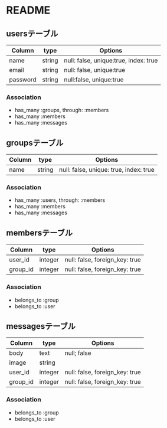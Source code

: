 # README

## usersテーブル
|Column|type|Options|
|------|----|-------|
|name|string|null: false, unique:true, index: true|
|email|string|null: false, unique:true|
|password|string|null:false, unique:true|

### Association
- has_many :groups, through: :members
- has_many :members
- has_many :messages


## groupsテーブル
|Column|type|Options|
|------|----|-------|
|name|string|null: false, unique: true, index: true|

### Association
- has_many :users, through: :members
- has_many :members
- has_many :messages


## membersテーブル
|Column|type|Options|
|------|----|-------|
|user_id|integer|null: false, foreign_key: true|
|group_id|integer|null: false, foreign_key: true|

### Association
- belongs_to :group
- belongs_to :user


## messagesテーブル
|Column|type|Options|
|------|----|-------|
|body|text|null; false|
|image|string| |
|user_id|integer|null: false, foreign_key: true|
|group_id|integer|null: false, foreign_key: true|

### Association
- belongs_to :group
- belongs_to :user
